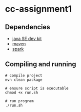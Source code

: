 # cc-assignment1

## Dependencies
* [java SE dev kit](https://www.oracle.com/java/technologies/downloads/)
* [maven](https://maven.apache.org/download.cgi)
* [spark](https://spark.apache.org/downloads.html)

## Compiling and running
```console
# compile project
mvn clean package

# ensure script is executable
chmod +x run.sh

# run program
./run.sh
```